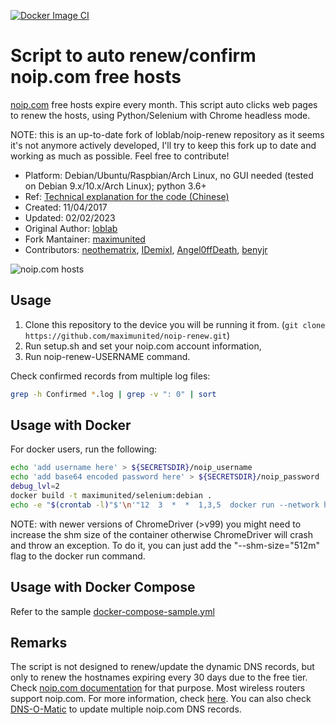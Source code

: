 [![Docker Image CI](https://github.com/maximunited/noip-renew/actions/workflows/docker-image.yml/badge.svg)](https://github.com/maximunited/noip-renew/actions/workflows/docker-image.yml)

# Script to auto renew/confirm noip.com free hosts

[noip.com](https://www.noip.com/) free hosts expire every month.
This script auto clicks web pages to renew the hosts,
using Python/Selenium with Chrome headless mode.

NOTE: this is an up-to-date fork of loblab/noip-renew repository as it seems it's not anymore actively developed, I'll try to keep this fork up to date and working as much as possible. Feel free to contribute!

- Platform: Debian/Ubuntu/Raspbian/Arch Linux, no GUI needed (tested on Debian 9.x/10.x/Arch Linux); python 3.6+
- Ref: [Technical explanation for the code (Chinese)](http://www.jianshu.com/p/3c8196175147)
- Created: 11/04/2017
- Updated: 02/02/2023
- Original Author: [loblab](https://github.com/loblab)
- Fork Mantainer: [maximunited](https://github.com/maximunited)
- Contributors: [neothematrix](https://github.com/neothematrix), [IDemixI](https://github.com/IDemixI), [Angel0ffDeath](https://github.com/Angel0ffDeath), [benyjr](https://github.com/benyjr)

![noip.com hosts](https://raw.githubusercontent.com/maximunited/noip-renew/master/screenshot.png)

## Usage

1. Clone this repository to the device you will be running it from. (`git clone https://github.com/maximunited/noip-renew.git`)
2. Run setup.sh and set your noip.com account information,
3. Run noip-renew-USERNAME command.

Check confirmed records from multiple log files:

``` bash
grep -h Confirmed *.log | grep -v ": 0" | sort
```
## Usage with Docker

For docker users, run the following:
```sh
echo 'add username here' > ${SECRETSDIR}/noip_username
echo 'add base64 encoded password here' > ${SECRETSDIR}/noip_password
debug_lvl=2
docker build -t maximunited/selenium:debian .
echo -e "$(crontab -l)"$'\n'"12  3  *  *  1,3,5  docker run --network host maximunited/selenium:debian "${SECRETSDIR}/noip_username" "${SECRETSDIR}/noip_password" ${debug_lvl}" | crontab -
```
NOTE: with newer versions of ChromeDriver (>v99) you might need to increase the shm size of the container otherwise ChromeDriver will crash and throw an exception. To do it, you can just add the "--shm-size="512m" flag to the docker run command.

## Usage with Docker Compose

Refer to the sample [docker-compose-sample.yml](https://github.com/maximunited/noip-renew/blob/master/docker-compose-sample.yml)

## Remarks

The script is not designed to renew/update the dynamic DNS records, but only to renew the hostnames expiring every 30 days due to the free tier.
Check [noip.com documentation](https://www.noip.com/integrate) for that purpose.
Most wireless routers support noip.com. For more information, check [here](https://www.noip.com/support/knowledgebase/what-devices-support-no-ips-dynamic-dns-update-service/).
You can also check [DNS-O-Matic](https://dnsomatic.com/) to update multiple noip.com DNS records.
